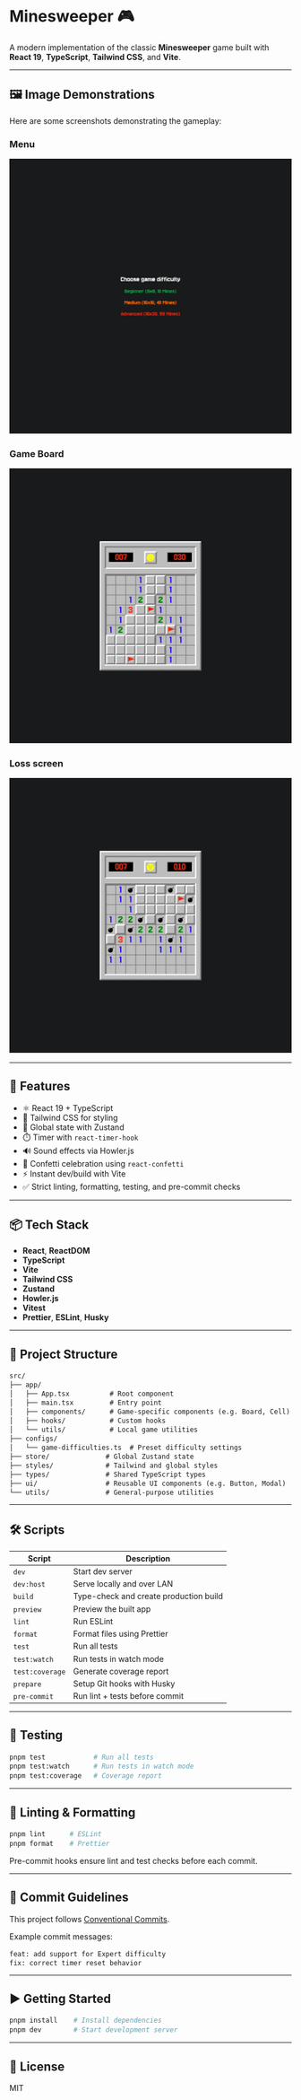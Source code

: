 # Minesweeper 🎮

A modern implementation of the classic **Minesweeper** game built with **React 19**, **TypeScript**, **Tailwind CSS**, and **Vite**.

---

## 🖼️ Image Demonstrations

Here are some screenshots demonstrating the gameplay:

### Menu
![Menu](public/assets/readme/menu.webp)

### Game Board
![Game Board](public/assets/readme/game-board.webp)

### Loss screen
![Loss screen](public/assets/readme/loss-screen.webp)

---

## 🚀 Features

- ⚛️ React 19 + TypeScript
- 🎨 Tailwind CSS for styling
- 🧠 Global state with Zustand
- ⏱️ Timer with `react-timer-hook`
- 🔊 Sound effects via Howler.js
- 🎉 Confetti celebration using `react-confetti`
- ⚡ Instant dev/build with Vite
- ✅ Strict linting, formatting, testing, and pre-commit checks

---

## 📦 Tech Stack

- **React**, **ReactDOM**
- **TypeScript**
- **Vite**
- **Tailwind CSS**
- **Zustand**
- **Howler.js**
- **Vitest**
- **Prettier**, **ESLint**, **Husky**

---

## 🧩 Project Structure

```
src/
├── app/
│   ├── App.tsx          # Root component
│   ├── main.tsx         # Entry point
│   ├── components/      # Game-specific components (e.g. Board, Cell)
│   ├── hooks/           # Custom hooks
│   └── utils/           # Local game utilities
├── configs/
│   └── game-difficulties.ts  # Preset difficulty settings
├── store/              # Global Zustand state
├── styles/             # Tailwind and global styles
├── types/              # Shared TypeScript types
├── ui/                 # Reusable UI components (e.g. Button, Modal)
└── utils/              # General-purpose utilities
```

---

## 🛠️ Scripts

| Script           | Description                                      |
|------------------|--------------------------------------------------|
| `dev`            | Start dev server                                 |
| `dev:host`       | Serve locally and over LAN                       |
| `build`          | Type-check and create production build           |
| `preview`        | Preview the built app                            |
| `lint`           | Run ESLint                                       |
| `format`         | Format files using Prettier                      |
| `test`           | Run all tests                                    |
| `test:watch`     | Run tests in watch mode                          |
| `test:coverage`  | Generate coverage report                         |
| `prepare`        | Setup Git hooks with Husky                       |
| `pre-commit`     | Run lint + tests before commit                   |

---

## 🧪 Testing

```bash
pnpm test            # Run all tests
pnpm test:watch      # Run tests in watch mode
pnpm test:coverage   # Coverage report
```

---

## 🧷 Linting & Formatting

```bash
pnpm lint      # ESLint
pnpm format    # Prettier
```

Pre-commit hooks ensure lint and test checks before each commit.

---

## 📄 Commit Guidelines

This project follows [Conventional Commits](https://www.conventionalcommits.org/en/v1.0.0/).

Example commit messages:

```
feat: add support for Expert difficulty  
fix: correct timer reset behavior  
```

---

## ▶️ Getting Started

```bash
pnpm install    # Install dependencies
pnpm dev        # Start development server
```


---

## 📄 License

MIT 
